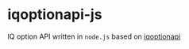 # iqoptionapi-js

IQ option API written in `node.js` based on [iqoptionapi](https://github.com/Lu-Yi-Hsun/iqoptionapi)
